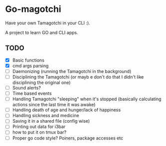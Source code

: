 # Go-magotchi

Have your own Tamagotchi in your CLI :).

A project to learn GO and CLI apps.

## TODO


- [x] Basic functions
- [x] cmd args parsing
- [ ] Daemonizing (running the Tamagotchi in the background)
- [ ] Disciplining the Tamagotchi (or mayb e don't do that I didn't like disciplining the original one)
- [ ] Sound alerts?
- [ ] Time based events
- [ ] Handling Tamagotchi "sleeping" when it's stopped (basically calculating actions since the last time it was awake)
- [ ] Handling death of age and hunger/lack of happiness
- [ ] Handling sickness and medicine
- [ ] Saving it in a shared file (config wise)
- [ ] Printing out data for i3bar
- [ ] how to put it on tmux bar?
- [ ] Proper go code style? Poiners, package accesses etc
